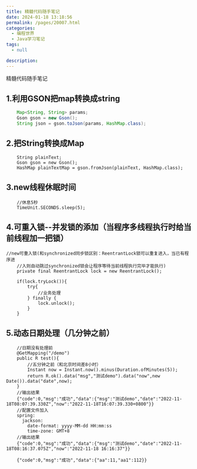 ```yaml
---
title: 精髓代码随手笔记
date: 2024-01-18 13:18:56
permalink: /pages/20007.html
categories: 
  - 编程世界
  - Java学习笔记
tags: 
  - null

description: 
---
```


精髓代码随手笔记

## 1.利用GSON把map转换成string
```java
    Map<String, String> params;
    Gson gson = new Gson();
    String json = gson.toJson(params, HashMap.class);
```
## 2.把String转换成Map
[1]: http://www.google.com/
```text
    String plainText;
    Gson gson = new Gson();
    HashMap plainTextMap = gson.fromJson(plainText, HashMap.class);
```
## 3.new线程休眠时间
```text
    //休息5秒
    TimeUnit.SECONDS.sleep(5);
```
## 4.可重入锁--并发锁的添加（当程序多线程执行时给当前线程加一把锁）
````text
//new可重入锁(和synchronized同步锁区别：ReentrantLock锁可以重复进入，当已有程序进
    //入则自动跳过synchronized锁会让程序等待当前线程执行完毕才能执行)
    private final ReentrantLock lock = new ReentrantLock();

    if(lock.tryLock()){
        try{
            //业务处理
        } finally {
            lock.unlock();
        }
    }
````

## 5.动态日期处理（几分钟之前）
```text
    //日期没有处理前
    @GetMapping("/demo")
    public R test(){
        //五分钟之前（和北京时间差8小时）
        Instant now = Instant.now().minus(Duration.ofMinutes(5));
        return R.ok().data("msg","测试demo").data("now",new Date()).data("date",now);
    }
    //输出结果
    {"code":0,"msg":"成功","data":{"msg":"测试demo","date":"2022-11-18T08:07:39.330Z","now":"2022-11-18T16:07:39.330+0800"}}
    //配置文件加入
    spring:
      jackson:
        date-format: yyyy-MM-dd HH:mm:ss
        time-zone: GMT+8
    //输出结果
    {"code":0,"msg":"成功","data":{"msg":"测试demo","date":"2022-11-18T08:16:37.075Z","now":"2022-11-18 16:16:37"}}

    {"code":0,"msg":"成功","data":{"aa":11,"aa1":112}}
```

